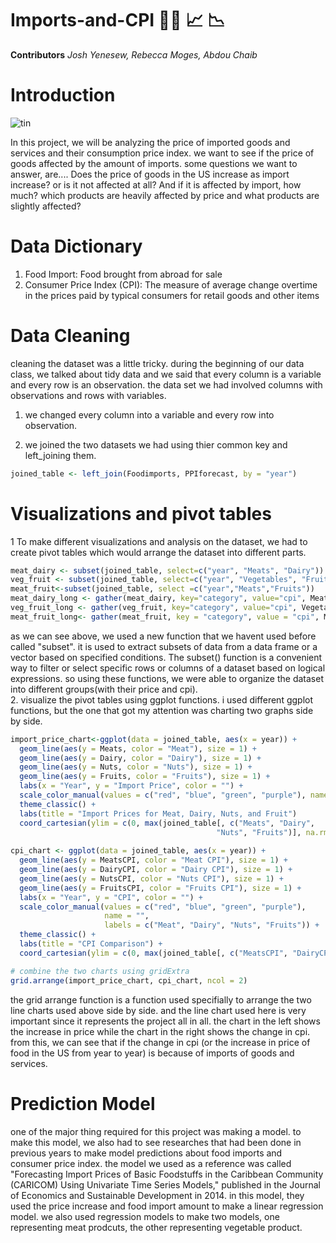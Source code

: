 # Imports-and-CPI 🥝🥩 📈 📉
**Contributors**
  *Josh Yenesew, Rebecca Moges, Abdou Chaib*
  # Introduction 
  ![tin](https://github.com/joshlerr/imports-and-CPI/assets/118494139/4dea2f6c-6684-4b9f-870f-e3085bc333aa)


  In this project, we will be analyzing the price of imported goods and services and their consumption price index. we want to see if the price of goods
affected by the amount of imports. some questions we want to answer, are.... Does the price of goods in the US increase as import increase? or is it not affected at all? And if it is affected by import, how much? which products are heavily affected by price and what products are slightly affected?

# Data Dictionary 
1. Food Import: Food brought from abroad for sale
2. Consumer Price Index (CPI): The measure of average change overtime in the prices paid by typical consumers for retail goods and other items
# Data Cleaning  
cleaning the dataset was a little tricky. during the beginning of our data class, we talked about tidy data and we said that every column is a variable and every row is an observation. the data set we had involved columns with observations and rows with variables.  
1. we changed every column into a variable and every row into observation.  
  
2. we joined the two datasets we had using thier common key and left_joining them.  
```r
joined_table <- left_join(Foodimports, PPIforecast, by = "year")  
```  
# Visualizations and pivot tables  
1 To make different visualizations and analysis on the dataset, we had to create pivot tables which would arrange the dataset into different parts.  
```r
meat_dairy <- subset(joined_table, select=c("year", "Meats", "Dairy"))
veg_fruit <- subset(joined_table, select=c("year", "Vegetables", "Fruits"))
meat_fruit<-subset(joined_table, select =c("year","Meats","Fruits"))
meat_dairy_long <- gather(meat_dairy, key="category", value="cpi", Meats:Dairy)
veg_fruit_long <- gather(veg_fruit, key="category", value="cpi", Vegetables:Fruits)
meat_fruit_long<- gather(meat_fruit, key = "category", value = "cpi", Meats:Fruits)
``` 
as we can see above, we used a new function that we havent used before called "subset". it is used to extract subsets of data from a data frame or a vector based on specified conditions. The subset() function is a convenient way to filter or select specific rows or columns of a dataset based on logical expressions. so using these functions, we were able to organize the dataset into different groups(with their price and cpi).  
2. visualize the pivot tables using ggplot functions. i used different ggplot functions, but the one that got my attention was charting two graphs side by side.  
```r
import_price_chart<-ggplot(data = joined_table, aes(x = year)) +
  geom_line(aes(y = Meats, color = "Meat"), size = 1) +
  geom_line(aes(y = Dairy, color = "Dairy"), size = 1) +
  geom_line(aes(y = Nuts, color = "Nuts"), size = 1) +
  geom_line(aes(y = Fruits, color = "Fruits"), size = 1) +
  labs(x = "Year", y = "Import Price", color = "") +
  scale_color_manual(values = c("red", "blue", "green", "purple"), name = "") +
  theme_classic() +
  labs(title = "Import Prices for Meat, Dairy, Nuts, and Fruit")
  coord_cartesian(ylim = c(0, max(joined_table[, c("Meats", "Dairy", 
                                              "Nuts", "Fruits")], na.rm = TRUE)*1.1))
                                             
cpi_chart <- ggplot(data = joined_table, aes(x = year)) +
  geom_line(aes(y = MeatsCPI, color = "Meat CPI"), size = 1) +
  geom_line(aes(y = DairyCPI, color = "Dairy CPI"), size = 1) +
  geom_line(aes(y = NutsCPI, color = "Nuts CPI"), size = 1) +
  geom_line(aes(y = FruitsCPI, color = "Fruits CPI"), size = 1) +
  labs(x = "Year", y = "CPI", color = "") +
  scale_color_manual(values = c("red", "blue", "green", "purple"), 
                     name = "", 
                     labels = c("Meat", "Dairy", "Nuts", "Fruits")) +
  theme_classic() +
  labs(title = "CPI Comparison") +
  coord_cartesian(ylim = c(0, max(joined_table[, c("MeatsCPI", "DairyCPI", "NutsCPI", "FruitsCPI")], na.rm = TRUE)*1.1))

# combine the two charts using gridExtra
grid.arrange(import_price_chart, cpi_chart, ncol = 2)
```  
the grid arrange function is a function used specifially to arrange the two line charts used above side by side. and the line chart used here is very important since it represents the project all in all. the chart in the left shows the increase in price while the chart in the right shows the change in cpi. from this, we can see that if the change in cpi (or the increase in price of food in the US from year to year) is because of imports of goods and services.  
# Prediction Model  
one of the major thing required for this project was making a model. to make this model, we also had to see researches that had been done in previous years to make model predictions about food imports and consumer price index. the model we used as a reference was called "Forecasting Import Prices of Basic Foodstuffs in the Caribbean Community (CARICOM) Using Univariate Time Series Models," published in the Journal of Economics and Sustainable Development in 2014. in this model, they used the price increase and food import amount to make a linear regression model. we also used regression models to make two models, one representing meat prodcuts, the other representing vegetable product.  
```r 





